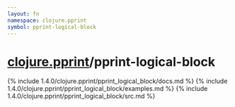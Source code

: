 ```yaml
---
layout: fn
namespace: clojure.pprint
symbol: pprint-logical-block
---
```


# [clojure.pprint](../)/pprint-logical-block

{% include 1.4.0/clojure.pprint/pprint_logical_block/docs.md %}
{% include 1.4.0/clojure.pprint/pprint_logical_block/examples.md %}
{% include 1.4.0/clojure.pprint/pprint_logical_block/src.md %}

